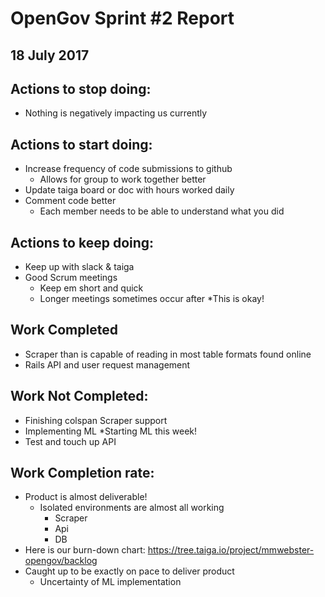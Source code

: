 # OpenGov Sprint #2 Report
## 18 July 2017

## Actions to stop doing:
* Nothing is negatively impacting us currently

## Actions to start doing:
* Increase frequency of code submissions to github 
  * Allows for group to work together better
* Update taiga board or doc with hours worked daily
* Comment code better
  * Each member needs to be able to understand what you did


## Actions to keep doing:
* Keep up with slack & taiga
* Good Scrum meetings
  * Keep em short and quick
  * Longer meetings sometimes occur after
    *This is okay!

## Work Completed
* Scraper than is capable of reading in most table formats found online
* Rails API and user request management


## Work Not Completed:
* Finishing colspan Scraper support
* Implementing ML 
  *Starting ML this week!
* Test and touch up API 


## Work Completion rate: 
* Product is almost deliverable!
  * Isolated environments are almost all working
    * Scraper
    * Api
    * DB
* Here is our burn-down chart: https://tree.taiga.io/project/mmwebster-opengov/backlog
* Caught up to be exactly on pace to deliver product
  * Uncertainty of ML implementation

